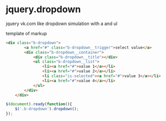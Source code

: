jquery.dropdown
===============

jquery vk.com like dropdown simulation with a and ul

template of markup
```html
<div class="b-dropdown">
        <a href="#" class="b-dropdown__trigger">select value</a>
        <div class="b-dropdown__container">
            <div class="b-dropdown__title"></div>
            <ul class="b-dropdown__list">
                <li><a href="#">value 1</a></li>
                <li><a href="#">value 2</a></li>
                <li class="is-selected"><a href="#">value 3</a></li>
                <li><a href="#">value 4</a></li>
            </ul>
        </div>
    </div>
```

```javascript
$(document).ready(function(){
    $('.b-dropdown').dropdown();
});
```
